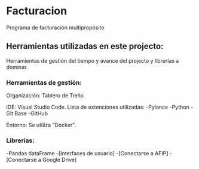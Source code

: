 # Facturacion
Programa de facturación multipropósito

## Herramientas utilizadas en este projecto:
Herramientas de gestión del tiempo y avance del projecto y librerías a dominar.

### Herramientas de gestión:
Organización: Tablero de Trello.

IDE: Visual Studio Code.
    Lista de extenciones utilizadas:
        -Pylance
        -Python
        -Git Base
        -GitHub

Entorno: Se utiliza "Docker".

### Librerías:
-Pandas dataFrame
-[Interfaces de usuario]
-[Conectarse a AFIP]
-[Conectarse a Google Drive]